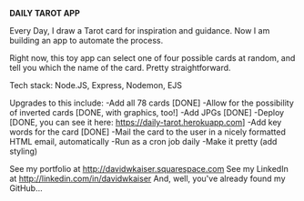 **DAILY TAROT APP**

Every Day, I draw a Tarot card for inspiration and guidance. Now I am building an app to automate the process.

Right now, this toy app can select one of four possible cards at random, and tell you which the name of the card. Pretty straightforward.

Tech stack: Node.JS, Express, Nodemon, EJS

Upgrades to this include:
-Add all 78 cards [DONE]
-Allow for the possibility of inverted cards [DONE, with graphics, too!]
-Add JPGs  [DONE]
-Deploy  [DONE, you can see it here: https://daily-tarot.herokuapp.com]
-Add key words for the card [DONE]
-Mail the card to the user in a nicely formatted HTML email, automatically
-Run as a cron job daily
-Make it pretty (add styling)

See my portfolio at http://davidwkaiser.squarespace.com
See my LinkedIn at http://linkedin.com/in/davidwkaiser
And, well, you've already found my GitHub...
